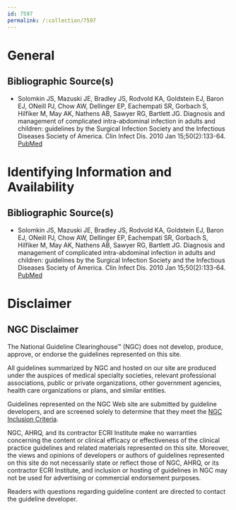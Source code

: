 ```yaml
---
id: 7597
permalink: /:collection/7597
---
```


# General

## Bibliographic Source(s)

- Solomkin JS, Mazuski JE, Bradley JS, Rodvold KA, Goldstein EJ, Baron EJ, ONeill PJ, Chow AW, Dellinger EP, Eachempati SR, Gorbach S, Hilfiker M, May AK, Nathens AB, Sawyer RG, Bartlett JG. Diagnosis and management of complicated intra-abdominal infection in adults and children: guidelines by the Surgical Infection Society and the Infectious Diseases Society of America. Clin Infect Dis. 2010 Jan 15;50(2):133-64. [ PubMed ](http://www.ncbi.nlm.nih.gov/entrez/query.fcgi?cmd=Retrieve&db=pubmed&dopt=Abstract&list_uids=20034345)

# Identifying Information and Availability

## Bibliographic Source(s)

- Solomkin JS, Mazuski JE, Bradley JS, Rodvold KA, Goldstein EJ, Baron EJ, ONeill PJ, Chow AW, Dellinger EP, Eachempati SR, Gorbach S, Hilfiker M, May AK, Nathens AB, Sawyer RG, Bartlett JG. Diagnosis and management of complicated intra-abdominal infection in adults and children: guidelines by the Surgical Infection Society and the Infectious Diseases Society of America. Clin Infect Dis. 2010 Jan 15;50(2):133-64. [ PubMed ](http://www.ncbi.nlm.nih.gov/entrez/query.fcgi?cmd=Retrieve&db=pubmed&dopt=Abstract&list_uids=20034345)

# Disclaimer

## NGC Disclaimer

The National Guideline Clearinghouse™ (NGC) does not develop, produce, approve, or endorse the guidelines represented on this site.

All guidelines summarized by NGC and hosted on our site are produced under the auspices of medical specialty societies, relevant professional associations, public or private organizations, other government agencies, health care organizations or plans, and similar entities.

Guidelines represented on the NGC Web site are submitted by guideline developers, and are screened solely to determine that they meet the [NGC Inclusion Criteria](/help-and-about/summaries/inclusion-criteria).

NGC, AHRQ, and its contractor ECRI Institute make no warranties concerning the content or clinical efficacy or effectiveness of the clinical practice guidelines and related materials represented on this site. Moreover, the views and opinions of developers or authors of guidelines represented on this site do not necessarily state or reflect those of NGC, AHRQ, or its contractor ECRI Institute, and inclusion or hosting of guidelines in NGC may not be used for advertising or commercial endorsement purposes.

Readers with questions regarding guideline content are directed to contact the guideline developer.

